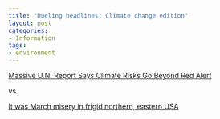 ```yaml
---
title: "Dueling headlines: Climate change edition"
layout: post
categories:
- Information
tags:
- environment
---
```


[Massive U.N. Report Says Climate Risks Go Beyond Red Alert](https://www.nbcnews.com/science/environment/massive-u-n-report-says-climate-risks-go-beyond-red-n67516)

vs.

[It was March misery in frigid northern, eastern USA](https://www.usatoday.com/story/weather/2014/03/29/march-cold-weather-records/7007455/)